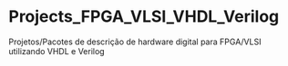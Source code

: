 # Projects_FPGA_VLSI_VHDL_Verilog
Projetos/Pacotes de descrição de hardware digital para FPGA/VLSI utilizando VHDL e Verilog

